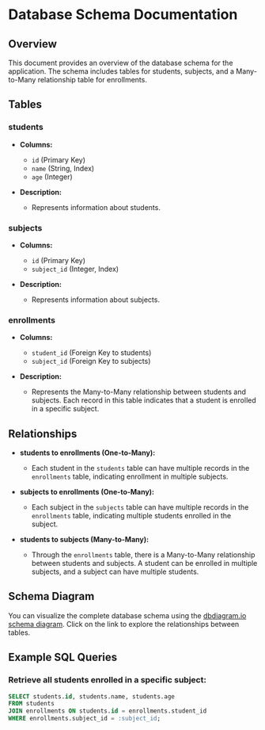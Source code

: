 
# Database Schema Documentation

## Overview

This document provides an overview of the database schema for the application. The schema includes tables for students, subjects, and a Many-to-Many relationship table for enrollments.

## Tables

### students

- **Columns:**
  - `id` (Primary Key)
  - `name` (String, Index)
  - `age` (Integer)

- **Description:**
  - Represents information about students.

### subjects

- **Columns:**
  - `id` (Primary Key)
  - `subject_id` (Integer, Index)

- **Description:**
  - Represents information about subjects.

### enrollments

- **Columns:**
  - `student_id` (Foreign Key to students)
  - `subject_id` (Foreign Key to subjects)

- **Description:**
  - Represents the Many-to-Many relationship between students and subjects. Each record in this table indicates that a student is enrolled in a specific subject.

## Relationships

- **students to enrollments (One-to-Many):**
  - Each student in the `students` table can have multiple records in the `enrollments` table, indicating enrollment in multiple subjects.

- **subjects to enrollments (One-to-Many):**
  - Each subject in the `subjects` table can have multiple records in the `enrollments` table, indicating multiple students enrolled in the subject.

- **students to subjects (Many-to-Many):**
  - Through the `enrollments` table, there is a Many-to-Many relationship between students and subjects. A student can be enrolled in multiple subjects, and a subject can have multiple students.

## Schema Diagram

You can visualize the complete database schema using the [dbdiagram.io schema diagram](https://dbdiagram.io/d). Click on the link to explore the relationships between tables.

## Example SQL Queries

### Retrieve all students enrolled in a specific subject:

```sql
SELECT students.id, students.name, students.age
FROM students
JOIN enrollments ON students.id = enrollments.student_id
WHERE enrollments.subject_id = :subject_id;




